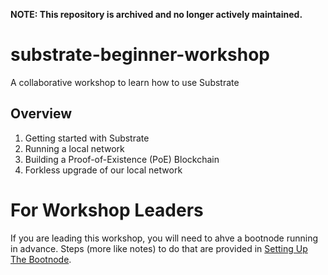**NOTE: This repository is archived and no longer actively maintained.**

# substrate-beginner-workshop

A collaborative workshop to learn how to use Substrate

## Overview

1. Getting started with Substrate
2. Running a local network
3. Building a Proof-of-Existence (PoE) Blockchain
4. Forkless upgrade of our local network

# For Workshop Leaders
If you are leading this workshop, you will need to ahve a bootnode running in advance. Steps (more like notes) to do that are provided in [Setting Up The Bootnode](./SettingUpTheBootnode.md).
